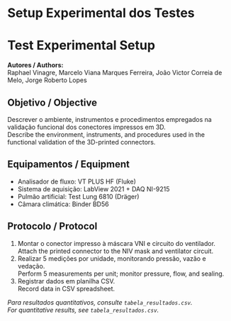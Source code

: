 # Setup Experimental dos Testes  
# Test Experimental Setup

**Autores / Authors:**  
Raphael Vinagre, Marcelo Viana Marques Ferreira, João Victor Correia de Melo, Jorge Roberto Lopes

## Objetivo / Objective  
Descrever o ambiente, instrumentos e procedimentos empregados na validação funcional dos conectores impressos em 3D.  
Describe the environment, instruments, and procedures used in the functional validation of the 3D-printed connectors.

## Equipamentos / Equipment
- Analisador de fluxo: VT PLUS HF (Fluke)
- Sistema de aquisição: LabView 2021 + DAQ NI-9215
- Pulmão artificial: Test Lung 6810 (Dräger)
- Câmara climática: Binder BD56

## Protocolo / Protocol
1. Montar o conector impresso à máscara VNI e circuito do ventilador.  
   Attach the printed connector to the NIV mask and ventilator circuit.
2. Realizar 5 medições por unidade, monitorando pressão, vazão e vedação.  
   Perform 5 measurements per unit; monitor pressure, flow, and sealing.
3. Registrar dados em planilha CSV.  
   Record data in CSV spreadsheet.

*Para resultados quantitativos, consulte `tabela_resultados.csv`.*  
*For quantitative results, see `tabela_resultados.csv`.*

